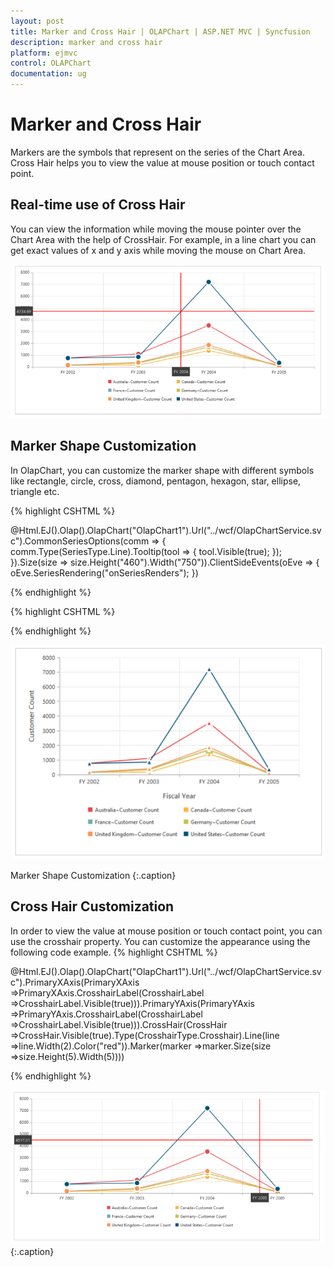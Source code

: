 ```yaml
---
layout: post
title: Marker and Cross Hair | OLAPChart | ASP.NET MVC | Syncfusion
description: marker and cross hair 
platform: ejmvc
control: OLAPChart
documentation: ug
---
```


# Marker and Cross Hair 

Markers are the symbols that represent on the series of the Chart Area. Cross Hair helps you to view the value at mouse position or touch contact point.

## Real-time use of Cross Hair

You can view the information while moving the mouse pointer over the Chart Area with the help of CrossHair. For example, in a line chart you can get exact values of x and y axis while moving the mouse on Chart Area.



![](Marker-and-Cross-Hair_images/Marker-and-Cross-Hair_img1.png)



## Marker Shape Customization 

In OlapChart, you can customize the marker shape with different symbols like rectangle, circle, cross, diamond, pentagon, hexagon, star, ellipse, triangle etc.

{% highlight CSHTML %}

@Html.EJ().Olap().OlapChart("OlapChart1").Url("../wcf/OlapChartService.svc").CommonSeriesOptions(comm => 
{ comm.Type(SeriesType.Line).Tooltip(tool => { tool.Visible(true); }); }).Size(size => 
size.Height("460").Width("750")).ClientSideEvents(oEve => { oEve.SeriesRendering("onSeriesRenders"); })

{% endhighlight  %}

{% highlight CSHTML %}

<script type="text/javascript">

function onSeriesRenders(args) 
	{

	   for (var seriescount = 0; seriescount < this.model.series.length; seriescount++)

		   this.model.series[seriescount].marker.shape = "Triangle";

	}

</script>

{% endhighlight  %}



![](Marker-and-Cross-Hair_images/Marker-and-Cross-Hair_img2.png)

Marker Shape Customization
{:.caption}

## Cross Hair Customization 

In order to view the value at mouse position or touch contact point, you can use the crosshair property. You can customize the appearance using the following code example. 
{% highlight CSHTML %}

@Html.EJ().Olap().OlapChart("OlapChart1").Url("../wcf/OlapChartService.svc").PrimaryXAxis(PrimaryXAxis 
=>PrimaryXAxis.CrosshairLabel(CrosshairLabel =>CrosshairLabel.Visible(true))).PrimaryYAxis(PrimaryYAxis
=>PrimaryYAxis.CrosshairLabel(CrosshairLabel =>CrosshairLabel.Visible(true))).CrossHair(CrossHair 
=>CrossHair.Visible(true).Type(CrosshairType.Crosshair).Line(line =>line.Width(2).Color("red")).Marker(marker 
=>marker.Size(size =>size.Height(5).Width(5))))


{% endhighlight  %}

![](Marker-and-Cross-Hair_images/Marker-and-Cross-Hair_img3.png)
{:.caption}


